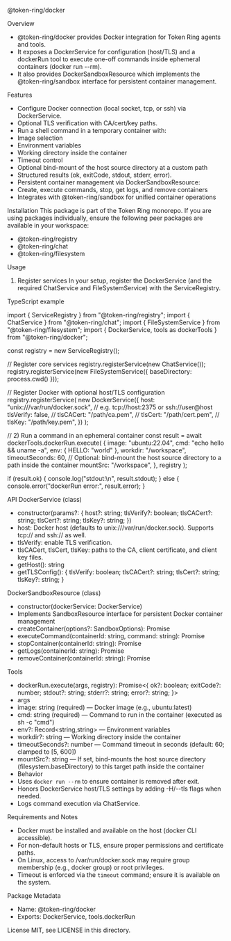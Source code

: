 @token-ring/docker

Overview

- @token-ring/docker provides Docker integration for Token Ring agents and tools.
- It exposes a DockerService for configuration (host/TLS) and a dockerRun tool to execute one-off commands inside
  ephemeral containers (docker run --rm).
- It also provides DockerSandboxResource which implements the @token-ring/sandbox interface for persistent container management.

Features

- Configure Docker connection (local socket, tcp, or ssh) via DockerService.
- Optional TLS verification with CA/cert/key paths.
- Run a shell command in a temporary container with:
- Image selection
- Environment variables
- Working directory inside the container
- Timeout control
- Optional bind-mount of the host source directory at a custom path
- Structured results (ok, exitCode, stdout, stderr, error).
- Persistent container management via DockerSandboxResource:
- Create, execute commands, stop, get logs, and remove containers
- Integrates with @token-ring/sandbox for unified container operations

Installation
This package is part of the Token Ring monorepo. If you are using packages individually, ensure the following peer
packages are available in your workspace:

- @token-ring/registry
- @token-ring/chat
- @token-ring/filesystem

Usage

1) Register services
   In your setup, register the DockerService (and the required ChatService and FileSystemService) with the
   ServiceRegistry.

TypeScript example

import { ServiceRegistry } from "@token-ring/registry";
import { ChatService } from "@token-ring/chat";
import { FileSystemService } from "@token-ring/filesystem";
import { DockerService, tools as dockerTools } from "@token-ring/docker";

const registry = new ServiceRegistry();

// Register core services
registry.registerService(new ChatService());
registry.registerService(new FileSystemService({ baseDirectory: process.cwd() }));

// Register Docker with optional host/TLS configuration
registry.registerService(
new DockerService({
host: "unix:///var/run/docker.sock", // e.g. tcp://host:2375 or ssh://user@host
tlsVerify: false,
// tlsCACert: "/path/ca.pem",
// tlsCert: "/path/cert.pem",
// tlsKey: "/path/key.pem",
})
);

// 2) Run a command in an ephemeral container
const result = await dockerTools.dockerRun.execute(
{
image: "ubuntu:22.04",
cmd: "echo hello && uname -a",
env: { HELLO: "world" },
workdir: "/workspace",
timeoutSeconds: 60,
// Optional: bind-mount the host source directory to a path inside the container
mountSrc: "/workspace",
},
registry
);

if (result.ok) {
console.log("stdout:\n", result.stdout);
} else {
console.error("dockerRun error:", result.error);
}

API
DockerService (class)

- constructor(params?: { host?: string; tlsVerify?: boolean; tlsCACert?: string; tlsCert?: string; tlsKey?: string; })
- host: Docker host (defaults to unix:///var/run/docker.sock). Supports tcp:// and ssh:// as well.
- tlsVerify: enable TLS verification.
- tlsCACert, tlsCert, tlsKey: paths to the CA, client certificate, and client key files.
- getHost(): string
- getTLSConfig(): { tlsVerify: boolean; tlsCACert?: string; tlsCert?: string; tlsKey?: string; }

DockerSandboxResource (class)

- constructor(dockerService: DockerService)
- Implements SandboxResource interface for persistent Docker container management
- createContainer(options?: SandboxOptions): Promise<SandboxResult>
- executeCommand(containerId: string, command: string): Promise<ExecuteResult>
- stopContainer(containerId: string): Promise<void>
- getLogs(containerId: string): Promise<LogsResult>
- removeContainer(containerId: string): Promise<void>

Tools

- dockerRun.execute(args, registry): Promise<{ ok?: boolean; exitCode?: number; stdout?: string; stderr?: string;
  error?: string; }>
- args
- image: string (required) — Docker image (e.g., ubuntu:latest)
- cmd: string (required) — Command to run in the container (executed as sh -c "cmd")
- env?: Record<string,string> — Environment variables
- workdir?: string — Working directory inside the container
- timeoutSeconds?: number — Command timeout in seconds (default: 60; clamped to [5, 600])
- mountSrc?: string — If set, bind-mounts the host source directory (filesystem.baseDirectory) to this target path
  inside the container
- Behavior
- Uses `docker run --rm` to ensure container is removed after exit.
- Honors DockerService host/TLS settings by adding -H/--tls flags when needed.
- Logs command execution via ChatService.

Requirements and Notes

- Docker must be installed and available on the host (docker CLI accessible).
- For non-default hosts or TLS, ensure proper permissions and certificate paths.
- On Linux, access to /var/run/docker.sock may require group membership (e.g., docker group) or root privileges.
- Timeout is enforced via the `timeout` command; ensure it is available on the system.

Package Metadata

- Name: @token-ring/docker
- Exports: DockerService, tools.dockerRun

License
MIT, see LICENSE in this directory.

